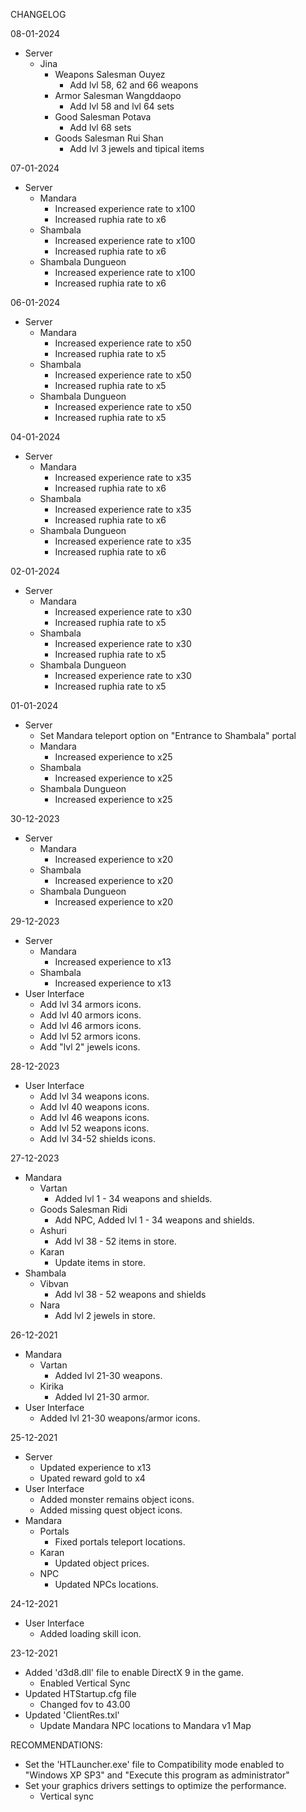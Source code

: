 CHANGELOG

08-01-2024
- Server
    - Jina
        - Weapons Salesman Ouyez
            - Add lvl 58, 62 and 66 weapons
        - Armor Salesman Wangddaopo
            - Add lvl 58 and lvl 64 sets
        - Good Salesman Potava
            - Add lvl 68 sets
        - Goods Salesman Rui Shan
            - Add lvl 3 jewels and tipical items

07-01-2024
- Server
    - Mandara
        - Increased experience rate to x100
        - Increased ruphia rate to x6
    - Shambala
        - Increased experience rate to x100
        - Increased ruphia rate to x6
    - Shambala Dungueon
        - Increased experience rate to x100
        - Increased ruphia rate to x6

06-01-2024
- Server
    - Mandara
        - Increased experience rate to x50
        - Increased ruphia rate to x5
    - Shambala
        - Increased experience rate to x50
        - Increased ruphia rate to x5
    - Shambala Dungueon
        - Increased experience rate to x50
        - Increased ruphia rate to x5


04-01-2024
- Server
    - Mandara
        - Increased experience rate to x35
        - Increased ruphia rate to x6
    - Shambala
        - Increased experience rate to x35
        - Increased ruphia rate to x6
    - Shambala Dungueon
        - Increased experience rate to x35
        - Increased ruphia rate to x6

02-01-2024
- Server
    - Mandara
        - Increased experience rate to x30
        - Increased ruphia rate to x5
    - Shambala
        - Increased experience rate to x30
        - Increased ruphia rate to x5
    - Shambala Dungueon
        - Increased experience rate to x30
        - Increased ruphia rate to x5

01-01-2024
- Server
    - Set Mandara teleport option on "Entrance to Shambala" portal
    - Mandara
        - Increased experience to x25
    - Shambala
        - Increased experience to x25
    - Shambala Dungueon
        - Increased experience to x25

30-12-2023
- Server
    - Mandara
        - Increased experience to x20
    - Shambala
        - Increased experience to x20
    - Shambala Dungueon
        - Increased experience to x20

29-12-2023
- Server
    - Mandara
        - Increased experience to x13
    - Shambala
        - Increased experience to x13
- User Interface
    - Add lvl 34 armors icons.
    - Add lvl 40 armors icons.
    - Add lvl 46 armors icons.
    - Add lvl 52 armors icons.
    - Add "lvl 2" jewels icons.

28-12-2023
- User Interface
    - Add lvl 34 weapons icons.
    - Add lvl 40 weapons icons.
    - Add lvl 46 weapons icons.
    - Add lvl 52 weapons icons.
    - Add lvl 34-52 shields icons.

27-12-2023
- Mandara
    - Vartan
        - Added lvl 1 - 34 weapons and shields.
    - Goods Salesman Ridi
        - Add NPC, Added lvl 1 - 34 weapons and shields.
    - Ashuri
        - Add lvl 38 - 52 items in store.
    - Karan
        - Update items in store.
- Shambala
    - Vibvan
        - Add lvl 38 - 52 weapons and shields
    - Nara
        - Add lvl 2 jewels in store.

26-12-2021
- Mandara
    - Vartan
        - Added lvl 21-30 weapons.
    - Kirika
        - Added lvl 21-30 armor.
- User Interface
    - Added lvl 21-30 weapons/armor icons.

25-12-2021
- Server
    - Updated experience to x13
    - Upated reward gold to x4
- User Interface
    - Added monster remains object icons.
    - Added missing quest object icons.
- Mandara
    - Portals
        - Fixed portals teleport locations.
    - Karan
        - Updated object prices.
    - NPC
        - Updated NPCs locations.

24-12-2021
- User Interface
    -   Added loading skill icon.

23-12-2021
- Added 'd3d8.dll' file to enable DirectX 9 in the game.
    - Enabled Vertical Sync
- Updated HTStartup.cfg file
    - Changed fov to 43.00
- Updated 'ClientRes.txl'
    - Update Mandara NPC locations to Mandara v1 Map

RECOMMENDATIONS:

- Set the 'HTLauncher.exe' file to Compatibility mode enabled to "Windows XP SP3" and "Execute this program as administrator"
- Set your graphics drivers settings to optimize the performance.
    - Vertical sync